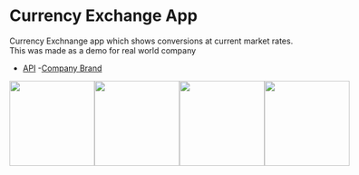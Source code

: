 # Currency Exchange App

Currency Exchnange app which shows conversions at current market rates.
This was made as a demo for real world company

- [API](https://api.exchangerate-api.com/v4/latest/)
-[Company Brand](http://monexcyprus.com/)

<div align="center" style="display: flex; flex-direction:row; justify-content: space-around">
    <img src="/sreenshots/capture1.JPG" width="150px"/> 
    <img src="/sreenshots/capture2.JPG" width="150px"/>  
    <img src="/sreenshots/capture3.JPG" width="150px"/>  
    <img src="/sreenshots/capture4.JPG" width="150px"/>  
</div>




